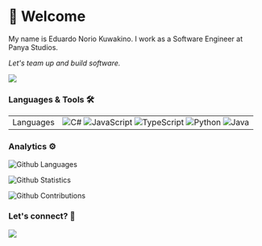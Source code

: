 
# 👋 Welcome
My name is Eduardo Norio Kuwakino. I work as a Software Engineer at Panya Studios.

_Let's team up and build software._ 

![](http://estruyf-github.azurewebsites.net/api/VisitorHit?user=kuwakino&repo=kuwakino&countColorcountColor)

### Languages & Tools 🛠  
|  |  |
|--|--|
|Languages | <img alt="C#" src="https://img.shields.io/badge/c%23%20-%23239120.svg?&style=flat-square&logo=c-sharp&logoColor=white"/> <img alt="JavaScript" src="https://img.shields.io/badge/javascript%20-%23323330.svg?&style=flat-square&logo=javascript&logoColor=%23F7DF1E"/> <img alt="TypeScript" src="https://img.shields.io/badge/typescript%20-%23007ACC.svg?&style=flat-square&logo=typescript&logoColor=white"/> <img alt="Python" src="https://img.shields.io/badge/python%20-%2314354C.svg?&style=flat-square&logo=python&logoColor=white"/> <img alt="Java" src="https://img.shields.io/badge/java-%23ED8B00.svg?&style=flat-square&logo=java&logoColor=white"/>|


### Analytics ⚙️

![Github Languages](https://github-readme-stats.vercel.app/api/top-langs/?username=kuwakino&layout=compact&count_private=true)

![Github Statistics](https://github-readme-stats.vercel.app/api/?username=kuwakino&count_private=true&show_icons=true)

![Github Contributions](https://github-readme-streak-stats.herokuapp.com/?user=kuwakino&hide_border=true)

### Let's connect? 🤝

<p align="left">

<a href="https://www.linkedin.com/in/eduardokuwakino/"><img src="https://img.shields.io/badge/-LinkedIn-0077B5?style=flat&logo=Linkedin&logoColor=white"/></a>

</p>